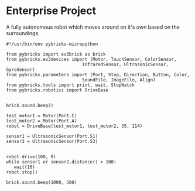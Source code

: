 # Enterprise Project

A fully autonomous robot which moves around on it's own based on the surroundings.

    #!/usr/bin/env pybricks-micropython

    from pybricks import ev3brick as brick
    from pybricks.ev3devices import (Motor, TouchSensor, ColorSensor,
                                 InfraredSensor, UltrasonicSensor, GyroSensor)
    from pybricks.parameters import (Port, Stop, Direction, Button, Color,
                                 SoundFile, ImageFile, Align)
    from pybricks.tools import print, wait, StopWatch
    from pybricks.robotics import DriveBase


    brick.sound.beep()

    test_motor1 = Motor(Port.C)
    test_motor2 = Motor(Port.A)
    robot = DriveBase(test_motor1, test_motor2, 35, 114)

    sensor1 = UltrasonicSensor(Port.S1)
    sensor2 = UltrasonicSensor(Port.S3)


    robot.drive(100, 0)
    while sensor1 or sensor2.distance() > 100:
       wait(10)
    robot.stop()

    brick.sound.beep(1000, 500)
